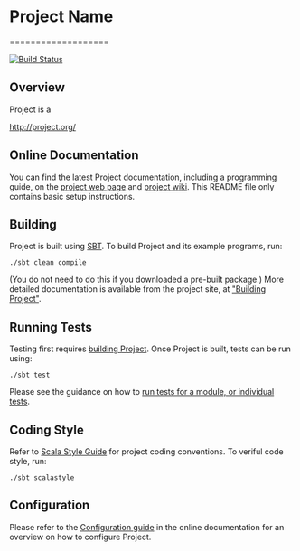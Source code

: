 # Project Name
===================

[![Build Status](https://travis-ci.org/jafaeldon/multiproject.svg?branch=wip/0.1)](http://travis-ci.org/jafaeldon/multiproject)

## Overview

Project is a 

<http://project.org/>

## Online Documentation

You can find the latest Project documentation, including a programming
guide, on the [project web page](http://project.org/documentation.html)
and [project wiki](https://cwiki.project.org/confluence/display/PROJECT).
This README file only contains basic setup instructions.

## Building

Project is built using [SBT](http://www.scala-sbt.org/).
To build Project and its example programs, run:

    ./sbt clean compile

(You do not need to do this if you downloaded a pre-built package.)
More detailed documentation is available from the project site, at
["Building Project"](http://project.org/docs/latest/building-project.html).

## Running Tests

Testing first requires [building Project](#building-project). Once Project is built, tests
can be run using:

    ./sbt test

Please see the guidance on how to
[run tests for a module, or individual tests](https://cwiki.project.org/confluence/display/PROJECT/Useful+Developer+Tools).

## Coding Style

Refer to [Scala Style Guide](http://docs.scala-lang.org/style/) for project coding conventions. 
To veriful code style, run:

    ./sbt scalastyle

## Configuration

Please refer to the [Configuration guide](http://project.org/docs/latest/configuration.html)
in the online documentation for an overview on how to configure Project.
